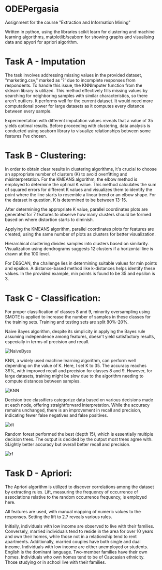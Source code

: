 
# ODEPergasia
Assignment for the course "Extraction and Information Mining"

Written in python, using the libraries scikit learn for clustering and machine learning algorithms, matplotlib/seaborn for showing graphs and visualising data and apyori for apriori algorithm.

# Task A - Imputation

The task involves addressing missing values in the provided dataset, "marketing.csv," marked as '?' due to incomplete responses from respondents. To handle this issue, the KNNImputer function from the sklearn library is utilized. This method effectively fills missing values by searching for neighboring samples with similar characteristics, so there aren't outliers. It performs well for the current dataset. It would need more computational power for large datasets as it computes every distance between every sample.

Experimentation with different imputation values reveals that a value of 35 yields optimal results. Before proceeding with clustering, data analysis is conducted using seaborn library to visualize relationships between some features I've chosen.

# Task B - Clustering:

In order to obtain clear results in clustering algorithms, it's crucial to choose an appropriate number of clusters (K) to avoid overfitting and misinterpretation. For the KMEANS algorithm, the elbow method is employed to determine the optimal K value. This method calculates the sum of squared errors for different K values and visualizes them to identify the point where the line starts to resemble a linear trend or an elbow shape. For the dataset in question, K is determined to be between 13-15.

After determining the appropriate K value, parallel coordinates plots are generated for 7 features to observe how many clusters should be formed based on where distortion starts to diminish.

Applying the KMEANS algorithm, parallel coordinates plots for features are created, using the same number of plots as clusters for better visualization.

Hierarchical clustering divides samples into clusters based on similarity. Visualization using dendrograms suggests 12 clusters if a horizontal line is drawn at the 100 level.

For DBSCAN, the challenge lies in determining suitable values for min points and epsilon. A distance-based method like k-distances helps identify these values. In the provided example, min points is found to be 35 and epsilon is 3.

# Task C - Classification:

For proper classification of classes 8 and 9, minority oversampling using SMOTE is applied to increase the number of samples in these classes for the training sets. Training and testing sets are split 80%-20%.

Naive Bayes algorithm, despite its simplicity in applying the Bayes rule assuming independence among features, doesn't yield satisfactory results, especially in terms of precision and recall.

![NaiveByes](https://github.com/konLiogka/ODEPergasia/assets/78957746/b29b73dc-0c0f-4a9d-8324-2bd1a91b9e9a)

 

KNN, a widely used machine learning algorithm, can perform well depending on the value of K. Here, I set K to 35. The accuracy reaches 39%, with improved recall and precision for classes 8 and 9. However, for large datasets, training might be slow due to the algorithm needing to compute distances between samples.

 ![KNN](https://github.com/konLiogka/ODEPergasia/assets/78957746/06f8a206-5bde-44d3-ae81-e2a0ffbe3009)


Decision tree classifiers categorize data based on various decisions made at each node, offering straightforward interpretation. While the accuracy remains unchanged, there is an improvement in recall and precision, indicating fewer false negatives and false positives.
 
![dt](https://github.com/konLiogka/ODEPergasia/assets/78957746/82e4fc31-e1ce-4ca3-8c9e-62840a2f78b8)


Random forest performed the best (depth 15), which is essentially multiple decision trees. The output is decided by the output most trees agree with. SLightly better accuracy but overall better recall and precision.

 ![rf](https://github.com/konLiogka/ODEPergasia/assets/78957746/edf11175-105b-4fe2-bc0e-c452d4581241)


# Task D - Apriori:

The Apriori algorithm is utilized to discover correlations among the dataset by extracting rules. Lift, measuring the frequency of occurrence of associations relative to the random occurrence frequency, is employed here.

All features are used, with manual mapping of numeric values to the responses. Setting the lift to 2.7 reveals various rules.

Initially, individuals with low income are observed to live with their families. Conversely, married individuals tend to reside in the area for over 10 years and own their homes, while those not in a relationship tend to rent apartments. Additionally, married couples have both single and dual income. Individuals with low income are either unemployed or students. English is the dominant language. Two-member families have their own homes. Individuals who own homes tend to be of Caucasian ethnicity. Those studying or in school live with their families.

